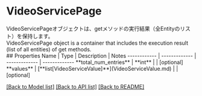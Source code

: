 # VideoServicePage

<div lang=\"ja\">VideoServicePageオブジェクトは、getメソッドの実行結果（全Entityのリスト）を保持します。</div> <div lang=\"en\">VideoServicePage object is a container that includes the execution result (list of all entities) of get methods.</div> 
## Properties
Name | Type | Description | Notes
------------ | ------------- | ------------- | -------------
**total_num_entries** | **int** |  | [optional] 
**values** | [**list[VideoServiceValue]**](VideoServiceValue.md) |  | [optional] 

[[Back to Model list]](../README.md#documentation-for-models) [[Back to API list]](../README.md#documentation-for-api-endpoints) [[Back to README]](../README.md)


